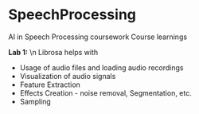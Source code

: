 # SpeechProcessing
AI in Speech Processing coursework
Course learnings

**Lab 1:** \n
Librosa helps with
*   Usage of audio files and loading audio recordings
*   Visualization of audio signals
*   Feature Extraction
*   Effects Creation - noise removal, Segmentation, etc.
*   Sampling
